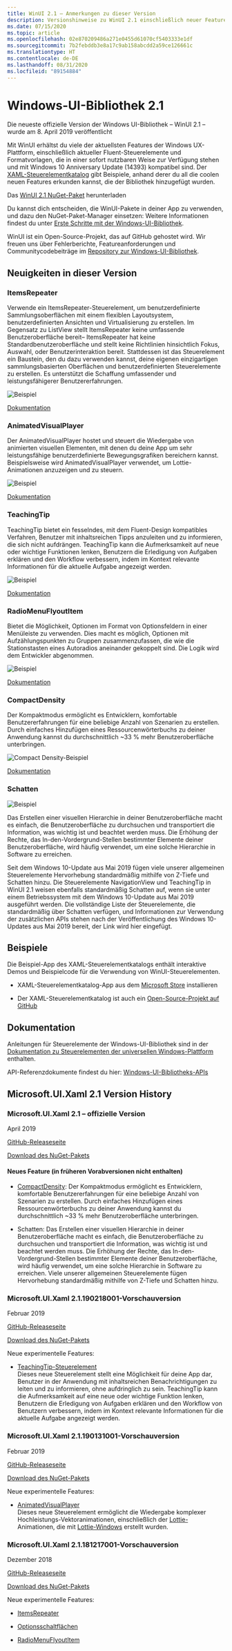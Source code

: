 ```yaml
---
title: WinUI 2.1 – Anmerkungen zu dieser Version
description: Versionshinweise zu WinUI 2.1 einschließlich neuer Features und Bugfixe.
ms.date: 07/15/2020
ms.topic: article
ms.openlocfilehash: 02e870209486a271e0455d61070cf5403333e1df
ms.sourcegitcommit: 7b2febddb3e8a17c9ab158abcdd2a59ce126661c
ms.translationtype: HT
ms.contentlocale: de-DE
ms.lasthandoff: 08/31/2020
ms.locfileid: "89154884"
---
```

# <a name="windows-ui-library-21"></a>Windows-UI-Bibliothek 2.1

Die neueste offizielle Version der Windows UI-Bibliothek – WinUI 2.1 – wurde am 8. April 2019 veröffentlicht 

Mit WinUI erhältst du viele der aktuellsten Features der Windows UX-Plattform, einschließlich aktueller Fluent-Steuerelemente und Formatvorlagen, die in einer sofort nutzbaren Weise zur Verfügung stehen und mit Windows 10 Anniversary Update (14393) kompatibel sind. Der [XAML-Steuerelementkatalog](/windows/uwp/design/controls-and-patterns/#xaml-controls-gallery) gibt Beispiele, anhand derer du all die coolen neuen Features erkunden kannst, die der Bibliothek hinzugefügt wurden.

Das [WinUI 2.1 NuGet-Paket](https://www.nuget.org/packages/Microsoft.UI.Xaml/2.1.190405004) herunterladen

Du kannst dich entscheiden, die WinUI-Pakete in deiner App zu verwenden, und dazu den NuGet-Paket-Manager einsetzen: Weitere Informationen findest du unter [Erste Schritte mit der Windows-UI-Bibliothek](/uwp/toolkits/winui/getting-started).

WinUI ist ein Open-Source-Projekt, das auf GitHub gehostet wird. Wir freuen uns über Fehlerberichte, Featureanforderungen und Communitycodebeiträge im [Repository zur Windows-UI-Bibliothek](https://aka.ms/winui).

## <a name="whats-new-in-this-release"></a>Neuigkeiten in dieser Version

### <a name="itemsrepeater"></a>ItemsRepeater

Verwende ein ItemsRepeater-Steuerelement, um benutzerdefinierte Sammlungsoberflächen mit einem flexiblen Layoutsystem, benutzerdefinierten Ansichten und Virtualisierung zu erstellen.
Im Gegensatz zu ListView stellt ItemsRepeater keine umfassende Benutzeroberfläche bereit– ItemsRepeater hat keine Standardbenutzeroberfläche und stellt keine Richtlinien hinsichtlich Fokus, Auswahl, oder Benutzerinteraktion bereit. Stattdessen ist das Steuerelement ein Baustein, den du dazu verwenden kannst, deine eigenen einzigartigen sammlungsbasierten Oberflächen und benutzerdefinierten Steuerelemente zu erstellen. Es unterstützt die Schaffung umfassender und leistungsfähigerer Benutzererfahrungen.

![Beispiel](../images/ItemsRepeater%20-%20MSN%20News.gif)

[Dokumentation](/windows/uwp/design/controls-and-patterns/items-repeater)

### <a name="animatedvisualplayer"></a>AnimatedVisualPlayer

Der AnimatedVisualPlayer hostet und steuert die Wiedergabe von animierten visuellen Elementen, mit denen du deine App um sehr leistungsfähige benutzerdefinierte Bewegungsgrafiken bereichern kannst. Beispielsweise wird AnimatedVisualPlayer verwendet, um Lottie-Animationen anzuzeigen und zu steuern.

![Beispiel](../images/AnimatedVisualPlayerUpdated.gif)

[Dokumentation](/windows/communitytoolkit/animations/lottie)

### <a name="teachingtip"></a>TeachingTip

TeachingTip bietet ein fesselndes, mit dem Fluent-Design kompatibles Verfahren, Benutzer mit inhaltsreichen Tipps anzuleiten und zu informieren, die sich nicht aufdrängen. TeachingTip kann die Aufmerksamkeit auf neue oder wichtige Funktionen lenken, Benutzern die Erledigung von Aufgaben erklären und den Workflow verbessern, indem im Kontext relevante Informationen für die aktuelle Aufgabe angezeigt werden.

![Beispiel](../images/TeachingTipUpdated.gif)

[Dokumentation](/windows/uwp/design/controls-and-patterns/dialogs-and-flyouts/teaching-tip)

### <a name="radiomenuflyoutitem"></a>RadioMenuFlyoutItem

Bietet die Möglichkeit, Optionen im Format von Optionsfeldern in einer Menüleiste zu verwenden. Dies macht es möglich, Optionen mit Aufzählungspunkten zu Gruppen zusammenzufassen, die wie die Stationstasten eines Autoradios aneinander gekoppelt sind. Die Logik wird dem Entwickler abgenommen.

![Beispiel](../images/RadioMenuFlyoutItem1.png)

[Dokumentation](/windows/uwp/design/controls-and-patterns/menus#create-a-menu-flyout-or-a-context-menu)

### <a name="compactdensity"></a>CompactDensity

Der Kompaktmodus ermöglicht es Entwicklern, komfortable Benutzererfahrungen für eine beliebige Anzahl von Szenarien zu erstellen. Durch einfaches Hinzufügen eines Ressourcenwörterbuchs zu deiner Anwendung kannst du durchschnittlich ~33 % mehr Benutzeroberfläche unterbringen.

![Compact Density-Beispiel](../images/CompactDensityUpdated.png)

[Dokumentation](/windows/uwp/design/style/spacing)

### <a name="shadows"></a>Schatten

![Beispiel](../images/shadow.gif)

Das Erstellen einer visuellen Hierarchie in deiner Benutzeroberfläche macht es einfach, die Benutzeroberfläche zu durchsuchen und transportiert die Information, was wichtig ist und beachtet werden muss. Die Erhöhung der Rechte, das In-den-Vordergrund-Stellen bestimmter Elemente deiner Benutzeroberfläche, wird häufig verwendet, um eine solche Hierarchie in Software zu erreichen. 

Seit dem Windows 10-Update aus Mai 2019 fügen viele unserer allgemeinen Steuerelemente Hervorhebung standardmäßig mithilfe von Z-Tiefe und Schatten hinzu. Die Steuerelemente NavigationView und TeachingTip in WinUI 2.1 weisen ebenfalls standardmäßig Schatten auf, wenn sie unter einem Betriebssystem mit dem Windows 10-Update aus Mai 2019 ausgeführt werden. Die vollständige Liste der Steuerelemente, die standardmäßig über Schatten verfügen, und Informationen zur Verwendung der zusätzlichen APIs stehen nach der Veröffentlichung des Windows 10-Updates aus Mai 2019 bereit, der Link wird hier eingefügt.

## <a name="examples"></a>Beispiele

Die Beispiel-App des XAML-Steuerelementkatalogs enthält interaktive Demos und Beispielcode für die Verwendung von WinUI-Steuerelementen.

* XAML-Steuerelementkatalog-App aus dem [Microsoft Store](
https://www.microsoft.com/p/xaml-controls-gallery/9msvh128x2zt) installieren

* Der XAML-Steuerelementkatalog ist auch ein [Open-Source-Projekt auf GitHub](
https://github.com/Microsoft/Xaml-Controls-Gallery)

## <a name="documentation"></a>Dokumentation

Anleitungen für Steuerelemente der Windows-UI-Bibliothek sind in der [Dokumentation zu Steuerelementen der universellen Windows-Plattform](/windows/uwp/design/controls-and-patterns/) enthalten.

API-Referenzdokumente findest du hier: [Windows-UI-Bibliotheks-APIs](/uwp/api/overview/winui/)

## <a name="microsoftuixaml-21-version-history"></a>Microsoft.UI.Xaml 2.1 Version History

### <a name="microsoftuixaml-21-official-release"></a>Microsoft.UI.Xaml 2.1 – offizielle Version

April 2019

[GitHub-Releaseseite](https://github.com/Microsoft/microsoft-ui-xaml/releases)

[Download des NuGet-Pakets](https://www.nuget.org/packages/Microsoft.UI.Xaml/2.1.190405004)

#### <a name="new-feature-not-included-in-earlier-pre-releases"></a>Neues Feature (in früheren Vorabversionen nicht enthalten)

* [CompactDensity](/windows/uwp/design/style/spacing): Der Kompaktmodus ermöglicht es Entwicklern, komfortable Benutzererfahrungen für eine beliebige Anzahl von Szenarien zu erstellen. Durch einfaches Hinzufügen eines Ressourcenwörterbuchs zu deiner Anwendung kannst du durchschnittlich ~33 % mehr Benutzeroberfläche unterbringen.

* Schatten: Das Erstellen einer visuellen Hierarchie in deiner Benutzeroberfläche macht es einfach, die Benutzeroberfläche zu durchsuchen und transportiert die Information, was wichtig ist und beachtet werden muss. Die Erhöhung der Rechte, das In-den-Vordergrund-Stellen bestimmter Elemente deiner Benutzeroberfläche, wird häufig verwendet, um eine solche Hierarchie in Software zu erreichen. Viele unserer allgemeinen Steuerelemente fügen Hervorhebung standardmäßig mithilfe von Z-Tiefe und Schatten hinzu.  

### <a name="microsoftuixaml-21190218001-prerelease"></a>Microsoft.UI.Xaml 2.1.190218001-Vorschauversion

Februar 2019

[GitHub-Releaseseite](https://github.com/Microsoft/microsoft-ui-xaml/releases/tag/v2.1.190219001-prerelease)

[Download des NuGet-Pakets](https://www.nuget.org/packages/Microsoft.UI.Xaml/2.1.190218001-prerelease)

Neue experimentelle Features:

* [TeachingTip-Steuerelement](https://github.com/Microsoft/microsoft-ui-xaml/issues/21)  
  Dieses neue Steuerelement stellt eine Möglichkeit für deine App dar, Benutzer in der Anwendung mit inhaltsreichen Benachrichtigungen zu leiten und zu informieren, ohne aufdringlich zu sein. TeachingTip kann die Aufmerksamkeit auf eine neue oder wichtige Funktion lenken, Benutzern die Erledigung von Aufgaben erklären und den Workflow von Benutzern verbessern, indem im Kontext relevante Informationen für die aktuelle Aufgabe angezeigt werden.

### <a name="microsoftuixaml-21190131001-prerelease"></a>Microsoft.UI.Xaml 2.1.190131001-Vorschauversion

Februar 2019

[GitHub-Releaseseite](https://github.com/Microsoft/microsoft-ui-xaml/releases/tag/v2.1.190131001-prerelease)

[Download des NuGet-Pakets](https://www.nuget.org/packages/Microsoft.UI.Xaml/2.1.190131001-prerelease)

Neue experimentelle Features:

* [AnimatedVisualPlayer](/uwp/api/microsoft.ui.xaml.controls.animatedvisualplayer)  
  Dieses neue Steuerelement ermöglicht die Wiedergabe komplexer Hochleistungs-Vektoranimationen, einschließlich der [Lottie-](https://github.com/airbnb/lottie)Animationen, die mit [Lottie-Windows](/windows/communitytoolkit/animations/lottie) erstellt wurden.

### <a name="microsoftuixaml-21181217001-prerelease"></a>Microsoft.UI.Xaml 2.1.181217001-Vorschauversion

Dezember 2018

[GitHub-Releaseseite](https://github.com/Microsoft/microsoft-ui-xaml/releases/tag/v2.1.181217001-prerelease)

[Download des NuGet-Pakets](https://www.nuget.org/packages/Microsoft.UI.Xaml/2.1.181217001-prerelease)

Neue experimentelle Features:

* [ItemsRepeater](/uwp/api/microsoft.ui.xaml.controls.itemsrepeater)

* [Optionsschaltflächen](/uwp/api/microsoft.ui.xaml.controls.radiobuttons)

* [RadioMenuFlyoutItem](/uwp/api/microsoft.ui.xaml.controls.radiomenuflyoutitem)